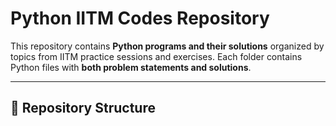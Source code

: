 # Python IITM Codes Repository

This repository contains **Python programs and their solutions** organized by topics from IITM practice sessions and exercises. Each folder contains Python files with **both problem statements and solutions**.

---

## 📂 Repository Structure

